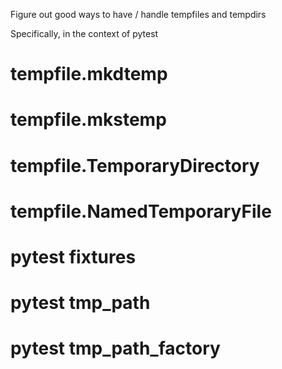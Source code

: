 Figure out good ways to have / handle tempfiles and tempdirs

Specifically, in the context of pytest

# tempfile.mkdtemp
# tempfile.mkstemp
# tempfile.TemporaryDirectory
# tempfile.NamedTemporaryFile

# pytest fixtures
# pytest tmp_path
# pytest tmp_path_factory
